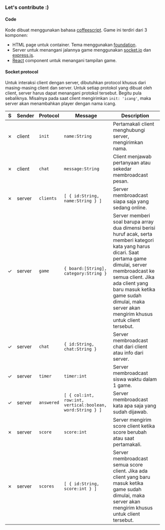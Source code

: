 ### Let's contribute :)

#### Code

Kode dibuat menggunakan bahasa [coffeescript](http://coffeescript.org). Game ini terdiri dari 3 komponen:
 - HTML page untuk container. Tema menggunakan [foundation](http://foundation.zurb.com/sites.html).
 - Server untuk menangani jalannya game menggunakan [socket.io](http://socket.io) dan [express.js](http://expressjs.com).
 - [React](https://facebook.github.io/react) component untuk menangani tampilan game.

#### Socket protocol

Untuk interaksi client dengan server, dibutuhkan protocol khusus dari masing-masing client dan server. Untuk setiap protokol yang dibuat oleh client, server harus dapat menangani protokol tersebut. Begitu pula sebaliknya. Misalnya pada saat client mengirimkan `init: 'icang'`, maka server akan menambahkan player dengan nama icang.

S | Sender | Protocol | Message | Description
--- | --- | --- | --- | ---
&#x2717; | client | `init` | `name:String` | Pertamakali client menghubungi server, mengirimkan nama.
&#x2717; | client | `chat` | `message:String` | Client menjawab pertanyaan atau sekedar membroadcast pesan.
&#x2717; | server | `clients` | `[ { id:String, name:String } ]` | Server membroadcast siapa saja yang sedang online.
&#x2713; | server | `game` | `{ board:[String], category:String }` | Server memberi soal barupa array dua dimensi berisi huruf acak, serta memberi kategori kata yang harus dicari. Saat pertama game dimulai, server membroadcast ke semua client. Jika ada client yang baru masuk ketika game sudah dimulai, maka server akan mengirim khusus untuk client tersebut.
&#x2713; | server | `chat` | `{ id:String, chat:String }` | Server membroadcast chat dari client atau info dari server.
&#x2713; | server | `timer` | `timer:int` | Server membroadcast siswa waktu dalam 1 game.
&#x2713; | server | `answered` | `[ { col:int, row:int, vertical:boolean, word:String } ]` | Server membroadcast kata apa saja yang sudah dijawab.
&#x2717; | server | `score` | `score:int` | Server mengirim score client ketika score berubah atau saat pertamakali.
&#x2717; | server | `scores` | `[ { id:String, score:int } ]` | Server membroadcast semua score client. Jika ada client yang baru masuk ketika game sudah dimulai, maka server akan mengirim khusus untuk client tersebut.
